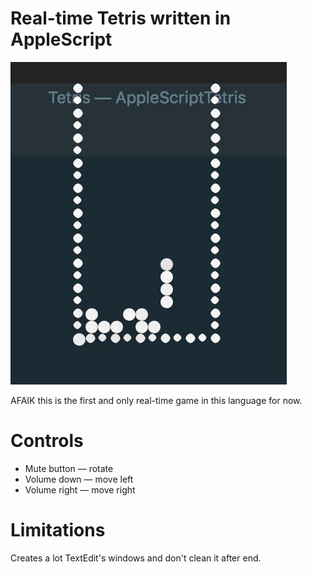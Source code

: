 Real-time Tetris written in AppleScript
=======
![](https://raw.githubusercontent.com/bolknote/AppleScriptTetris/master/screenshot.png)

AFAIK this is the first and only real-time game in this language for now.

Controls
=======
 * Mute button — rotate
 * Volume down — move left
 * Volume right — move right

Limitations
===========
Creates a lot TextEdit's windows and don't clean it after end.
